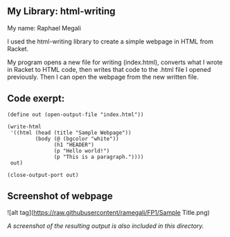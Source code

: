 ## My Library: html-writing
My name: Raphael Megali

I used the html-writing library to create a simple webpage in HTML from Racket. 

My program opens a new file for writing (index.html), converts what I wrote in Racket to HTML code,
then writes that code to the .html file I opened previously.
Then I can open the webpage from the new written file.

## Code exerpt:

```
(define out (open-output-file "index.html"))

(write-html
 '((html (head (title "Sample Webpage"))
         (body (@ (bgcolor "white"))
               (h1 "HEADER")
               (p "Hello world!")
               (p "This is a paragraph."))))
 out)

(close-output-port out)
```
## Screenshot of webpage
![alt tag](https://raw.githubusercontent/ramegali/FP1/Sample Title.png)

*A screenshot of the resulting output is also included in this directory.*

